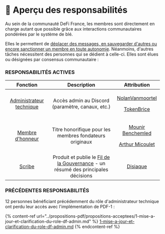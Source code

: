 # 🧭 Aperçu des responsabilités

Au sein de la communauté DeFi France, les membres sont directement en charge autant que possible grâce aux interactions communautaires pondérées par le système de blé.

Elles le permettent de [déplacer des messages, en sauvegarder d'autres ou encore sanctionner un membre en toute autonomie](../gouvernance-defi-france/fonctionnement-de-defi-france/curation-and-moderation-communautaire.md). Néanmoins, d'autres tâches nécessitent des personnes qui se dédient à celle-ci. Elles sont élues ou désignées par consensus communautaire :&#x20;

### RESPONSABILITÉS ACTIVES

|                                           Fonction                                          |                                              Description                                             |                                                                 Attribution                                                                 |
| :-----------------------------------------------------------------------------------------: | :--------------------------------------------------------------------------------------------------: | :-----------------------------------------------------------------------------------------------------------------------------------------: |
| [Administrateur technique](../roles/apercu-des-responsabilites/administrateur-technique.md) |                           Accès admin au Discord (paramètre, canaux, etc.)                           |    <p><a href="https://twiter.com/nolanVanmoortel">NolanVanmoortel</a></p><p><a href="https://twitter.com/tokenBrice">TokenBrice</a></p>    |
|          [Membre d'honneur](../roles/apercu-des-responsabilites/membre-dhonneur.md)         |                        Titre honorifique pour les membres fondateurs originaux                       | <p><a href="https://twitter.com/mounibec">Mounir Benchemled</a></p><p><a href="https://twitter.com/ArthurMicoulet/">Arthur Micoulet</a></p> |
|                   [Scribe](../roles/apercu-des-responsabilites/scribe.md)                   | Produit et publie le [Fil de la Gouvernance](broken-reference) - un résumé des principales décisions |                                                [Disiaque](https://twitter.com/disiaque\_eth/)                                               |

### PRÉCÉDENTES RESPONSABILITÉS

12 personnes bénéficiant précédemment du rôle d'administrateur technique ont perdu leur accès avec l'implémentation de PDF-1 :&#x20;

{% content-ref url="../propositions-pdf/propositions-acceptees/1-mise-a-jour-et-clarification-du-role-df-admin.md" %}
[1-mise-a-jour-et-clarification-du-role-df-admin.md](../propositions-pdf/propositions-acceptees/1-mise-a-jour-et-clarification-du-role-df-admin.md)
{% endcontent-ref %}
